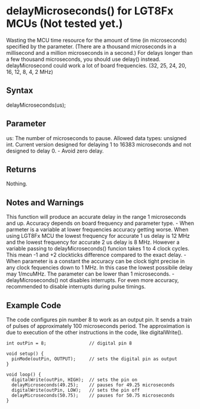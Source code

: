 # delayMicroseconds() for LGT8Fx MCUs   (Not tested yet.)

Wasting the MCU time resource for the amount of time (in microseconds) specified by the parameter. (There are a thousand microseconds in a millisecond and a million microseconds in a second.) 
For delays longer than a few thousand microseconds, you should use delay() instead.
delayMicrosecond could work a lot of board frequencies. (32, 25, 24, 20, 16, 12, 8, 4, 2 MHz)

## Syntax

delayMicroseconds(us);
	
## Parameter

us: The number of microseconds to pause. Allowed data types: unsigned int.
    Current version designed for delaying 1 to 16383 microseconds and not designed to delay 0.
	- Avoid zero delay.

## Returns

Nothing.

## Notes and Warnings

This function will produce an accurate delay in the range 1 microseconds and up. Accuracy depends on board frequency and parameter type.
	- When parmeter is a variable at lower frequencies accuracy getting worse. When using LGT8Fx MCU the lowest frequency for accurate 1 us delay is 12 MHz and the lowest frequency for accurate 2 us delay is 8 MHz. However a variable passing to delayMicroseconds() funcion takes 1 to 4 clock cycles. This mean -1 and +2 clockticks difference compared to the exact delay.
	- When parameter is a constant the accuracy can be clock tight precise in any clock fequencies down to 1 MHz. In this case the lowest possibile delay may 1/mcuMHz. The parameter can be lower than 1 microseconds.
	- delayMicroseconds() not disables interrupts. For even more accuracy, recommended to disable interrupts during pulse timings.

## Example Code

The code configures pin number 8 to work as an output pin. It sends a train of pulses of approximately 100 microseconds period.
The approximation is due to execution of the other instructions in the code, like digitalWrite().

```
int outPin = 8;                // digital pin 8

void setup() {
  pinMode(outPin, OUTPUT);     // sets the digital pin as output
}

void loop() {
  digitalWrite(outPin, HIGH);  // sets the pin on
  delayMicroseconds(49.25);    // pauses for 49.25 microseconds
  digitalWrite(outPin, LOW);   // sets the pin off
  delayMicroseconds(50.75);    // pauses for 50.75 microseconds
}
```
